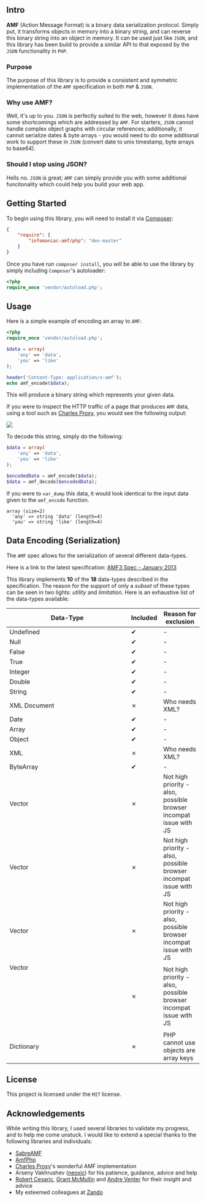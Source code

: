 ## Intro

**AMF** (Action Message Format) is a binary data serialization protocol. Simply put, it transforms objects in memory into a binary string, and can reverse this binary string into an object in memory. It can be used just like `JSON`, and this library has been build to provide a similar API to that exposed by the `JSON` functionality in `PHP`.

### Purpose

The purpose of this library is to provide a consistent and symmetric implementation of the `AMF` specification in both `PHP` & `JSON`.

### Why use AMF?

Well, it's up to you. `JSON` is perfectly suited to the web, however it does have some shortcomings which are addressed by `AMF`. For starters, `JSON` cannot handle complex object graphs with circular references; additionally, it cannot serialize dates & byte arrays - you would need to do some additional work to support these in `JSON` (convert date to unix timestamp, byte arrays to base64).

### Should I stop using JSON?

Hells no. `JSON` is great; `AMF` can simply provide you with some additional funcitonality which could help you build your web app.

## Getting Started

To begin using this library, you will need to install it via [Composer](https://getcomposer.org/doc/00-intro.md):

```json
{
	"require": {
		"infomaniac-amf/php": "dev-master"
	}
}
```

Once you have run `composer install`, you will be able to use the library by simply including `Composer`'s autoloader:

```php
<?php
require_once 'vendor/autoload.php';
```

## Usage

Here is a simple example of encoding an array to `AMF`:

```php
<?php
require_once 'vendor/autoload.php';

$data = array(
	'any' => 'data',
	'you' => 'like'
);

header('Content-Type: application/x-amf');
echo amf_encode($data);
```

This will produce a binary string which represents your given data.

If you were to inspect the HTTP traffic of a page that produces `AMF` data, using a tool such as [Charles Proxy](http://charlesproxy.com), you would see the following output:

![](http://f.cl.ly/items/360l1Y3O1m2r0K2u1L2z/Image%202014.04.12%2011%3A25%3A40%20AM.png)

To decode this string, simply do the following:

```php
$data = array(
	'any' => 'data',
	'you' => 'like'
);

$encodedData = amf_encode($data);
$data = amf_decode($encodedData);
```

If you were to `var_dump` this data, it would look identical to the input data given to the `amf_encode` function.

```
array (size=2)
  'any' => string 'data' (length=4)
  'you' => string 'like' (length=4)
```

## Data Encoding (Serialization)

The `AMF` spec allows for the serialization of several different data-types.

Here is a link to the latest specification:
[AMF3 Spec - January 2013](http://www.adobe.com/go/amfspec)

This library implements **10** of the **18** data-types described in the specification. The reason for the support of only a *subset* of these types can be seen in two lights: _utility_ and _limitation_. Here is an exhaustive list of the data-types available:

| Data-Type      | Included | Reason for exclusion                                              |
|----------------|----------|-------------------------------------------------------------------|
| Undefined      | ✔        | -                                                                 |
| Null           | ✔        | -                                                                 |
| False          | ✔        | -                                                                 |
| True           | ✔        | -                                                                 |
| Integer        | ✔        | -                                                                 |
| Double         | ✔        | -                                                                 |
| String         | ✔        | -                                                                 |
| XML Document   | ✗        | Who needs XML?                                                    |
| Date           | ✔        | -                                                                 |
| Array          | ✔        | -                                                                 |
| Object         | ✔        | -                                                                 |
| XML            | ✗        | Who needs XML?                                                    |
| ByteArray      | ✔        | -                                                                 |
| Vector<int>    | ✗        | Not high priority - also, possible browser incompat issue with JS |
| Vector<uint>   | ✗        | Not high priority - also, possible browser incompat issue with JS |
| Vector<double> | ✗        | Not high priority - also, possible browser incompat issue with JS |
| Vector<object> | ✗        | Not high priority - also, possible browser incompat issue with JS |
| Dictionary     | ✗        | PHP cannot use objects are array keys                             |

## License

This project is licensed under the `MIT` license.

## Acknowledgements

While writing this library, I used several libraries to validate my progress, and to help me come unstuck. I would like to extend a special thanks to the following libraries and individuals:

- [SabreAMF](https://github.com/evert/SabreAMF)
- [AmfPhp](https://github.com/silexlabs/amfphp-2.0)
- [Charles Proxy](http://charlesproxy.com)'s wonderful AMF implementation
- Arseny Vakhrushev ([neoxic](https://github.com/neoxic/php-amf3)) for his patience, guidance, advice and help
- [Robert Cesaric](https://twitter.com/cesaric), [Grant McMullin](https://twitter.com/thatgrantoke) and [Andre Venter](https://twitter.com/thinkadoo) for their insight and advice
- My esteemed colleagues at [Zando](http://zando.co.za)
